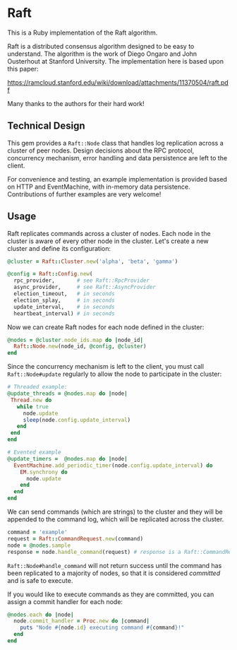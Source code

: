# Raft

This is a Ruby implementation of the Raft algorithm.

Raft is a distributed consensus algorithm designed to be easy to understand. The algorithm is the work of Diego Ongaro
and John Ousterhout at Stanford University.  The implementation here is based upon this paper:

https://ramcloud.stanford.edu/wiki/download/attachments/11370504/raft.pdf

Many thanks to the authors for their hard work!

## Technical Design

This gem provides a `Raft::Node` class that handles log replication across a cluster of peer nodes.  Design decisions
about the RPC protocol, concurrency mechanism, error handling and data persistence are left to the client.

For convenience and testing, an example implementation is provided based on HTTP and EventMachine, with in-memory
data persistence.  Contributions of further examples are very welcome!

## Usage

Raft replicates commands across a cluster of nodes.  Each node in the cluster is aware of every other node in the
cluster.  Let's create a new cluster and define its configuration:


```ruby
@cluster = Raft::Cluster.new('alpha', 'beta', 'gamma')

@config = Raft::Config.new(
  rpc_provider,       # see Raft::RpcProvider
  async_provider,     # see Raft::AsyncProvider
  election_timeout,   # in seconds
  election_splay,     # in seconds
  update_interval,    # in seconds
  heartbeat_interval) # in seconds
```

Now we can create Raft nodes for each node defined in the cluster:

```ruby
@nodes = @cluster.node_ids.map do |node_id|
  Raft::Node.new(node_id, @config, @cluster)
end
```

Since the concurrency mechanism is left to the client, you must call `Raft::Node#update` regularly to allow the
node to participate in the cluster:

```ruby
# Threaded example:
@update_threads = @nodes.map do |node|
 Thread.new do
   while true
     node.update
     sleep(node.config.update_interval)
   end
 end
end
```
```ruby
# Evented example
@update_timers =  @nodes.map do |node|
  EventMachine.add_periodic_timer(node.config.update_interval) do
    EM.synchrony do
      node.update
    end
  end
end
```

We can send commands (which are strings) to the cluster and they will be appended to the command log, which will be
replicated across the cluster.

```ruby
command = 'example'
request = Raft::CommandRequest.new(command)
node = @nodes.sample
response = node.handle_command(request) # response is a Raft::CommandResponse
```

`Raft::Node#handle_command` will not return success until the command has been replicated to a majority of nodes,
so that it is considered *committed* and is safe to execute.

If you would like to execute commands as they are committed, you can assign a commit handler for each node:

```ruby
@nodes.each do |node|
  node.commit_handler = Proc.new do |command|
    puts "Node #{node.id} executing command #{command}!"
  end
end
```

